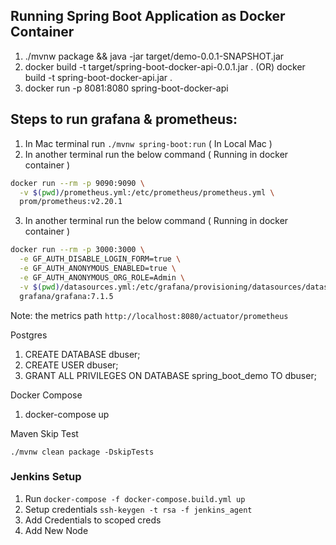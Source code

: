 ## Running Spring Boot Application as Docker Container

1. ./mvnw package && java -jar target/demo-0.0.1-SNAPSHOT.jar
1. docker build -t target/spring-boot-docker-api-0.0.1.jar . (OR) docker build -t spring-boot-docker-api.jar .
2. docker run -p 8081:8080 spring-boot-docker-api

## Steps to run grafana & prometheus:

1. In Mac terminal run `./mvnw spring-boot:run` ( In Local Mac )
2. In another terminal run the below command ( Running in docker container )

```sh
docker run --rm -p 9090:9090 \
  -v $(pwd)/prometheus.yml:/etc/prometheus/prometheus.yml \
  prom/prometheus:v2.20.1
```

3. In another terminal run the below command ( Running in docker container )

```sh
docker run --rm -p 3000:3000 \
  -e GF_AUTH_DISABLE_LOGIN_FORM=true \
  -e GF_AUTH_ANONYMOUS_ENABLED=true \
  -e GF_AUTH_ANONYMOUS_ORG_ROLE=Admin \
  -v $(pwd)/datasources.yml:/etc/grafana/provisioning/datasources/datasources.yml \
  grafana/grafana:7.1.5
```



Note: the metrics path `http://localhost:8080/actuator/prometheus`



Postgres 

1. CREATE DATABASE dbuser;
2. CREATE USER dbuser;
3. GRANT ALL PRIVILEGES ON DATABASE spring_boot_demo TO dbuser;


Docker Compose

1. docker-compose up

Maven Skip Test

`./mvnw clean package -DskipTests`


### Jenkins Setup

1. Run `docker-compose -f docker-compose.build.yml up`
2. Setup credentials `ssh-keygen -t rsa -f jenkins_agent`
3. Add Credentials to scoped creds
4. Add New Node